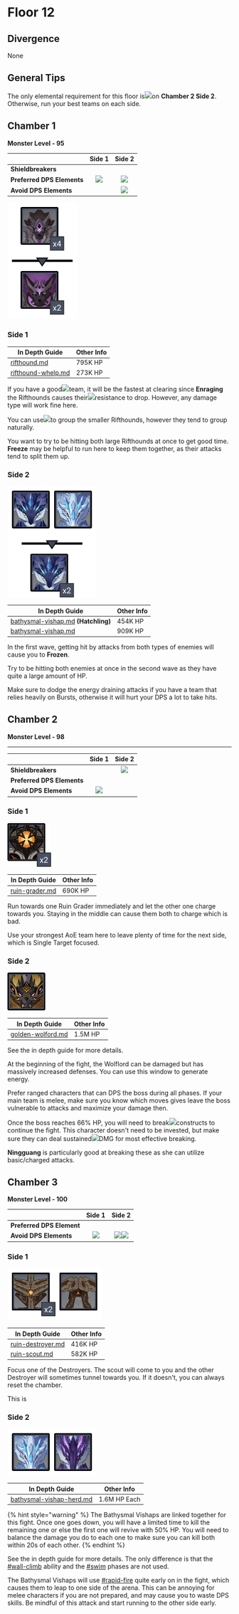 # Floor 12

## Divergence <a href="#general-tips" id="general-tips"></a>

None

## General Tips

The only elemental requirement for this floor is![](../../.gitbook/assets/geo\_small.png)on **Chamber 2 Side 2**. Otherwise, run your best teams on each side.

## Chamber 1

**Monster Level - 95**

|                            |                     Side 1                    |                     Side 2                     |
| -------------------------- | :-------------------------------------------: | :--------------------------------------------: |
| **Shieldbreakers**         |                                               |                                                |
| **Preferred DPS Elements** | ![](../../.gitbook/assets/electro\_small.png) |   ![](../../.gitbook/assets/hydro\_small.png)  |
| **Avoid DPS Elements**     |                                               | ![](../../.gitbook/assets/physical\_small.png) |

![](../../.gitbook/assets/12-1-1v25.png)

### Side 1

| In Depth Guide                                                               | Other Info |
| ---------------------------------------------------------------------------- | ---------- |
| [rifthound.md](../../monsters/rifthounds/rifthound.md "mention")             | 795K HP    |
| [rifthound-whelp.md](../../monsters/rifthounds/rifthound-whelp.md "mention") | 273K HP    |

If you have a good![](../../.gitbook/assets/electro\_small.png)team, it will be the fastest at clearing since **Enraging** the Rifthounds causes their![](../../.gitbook/assets/electro\_small.png)resistance to drop. However, any damage type will work fine here.

You can use![](../../.gitbook/assets/anemo\_small.png)to group the smaller Rifthounds, however they tend to group naturally.

You want to try to be hitting both large Rifthounds at once to get good time. **Freeze** may be helpful to run here to keep them together, as their attacks tend to split them up.

### Side 2

![](../../.gitbook/assets/12-1-2v25.png)

| In Depth Guide                                                                              | Other Info |
| ------------------------------------------------------------------------------------------- | ---------- |
| [bathysmal-vishap.md](../../monsters/vishaps/bathysmal-vishap.md "mention") **(Hatchling)** | 454K HP    |
| [bathysmal-vishap.md](../../monsters/vishaps/bathysmal-vishap.md "mention")                 | 909K HP    |

In the first wave, getting hit by attacks from both types of enemies will cause you to **Frozen**.

Try to be hitting both enemies at once in the second wave as they have quite a large amount of HP.

Make sure to dodge the energy draining attacks if you have a team that relies heavily on Bursts, otherwise it will hurt your DPS a lot to take hits.

## Chamber 2

**Monster Level - 98**

****

|                            |                     Side 1                     |                   Side 2                  |
| -------------------------- | :--------------------------------------------: | :---------------------------------------: |
| **Shieldbreakers**         |                                                | ![](../../.gitbook/assets/geo\_small.png) |
| **Preferred DPS Elements** |                                                |                                           |
| **Avoid DPS Elements**     | ![](../../.gitbook/assets/physical\_small.png) |                                           |

### Side 1

![](../../.gitbook/assets/12-2-1v25.png)

| In Depth Guide                                                            | Other Info |
| ------------------------------------------------------------------------- | ---------- |
| [ruin-grader.md](../../monsters/ruin-constructs/ruin-grader.md "mention") | 690K HP    |

Run towards one Ruin Grader immediately and let the other one charge towards you. Staying in the middle can cause them both to charge which is bad.

Use your strongest AoE team here to leave plenty of time for the next side, which is Single Target focused.

### Side 2

![](<../../.gitbook/assets/Golden Wolflord.png>)

| In Depth Guide                                                         | Other Info |
| ---------------------------------------------------------------------- | ---------- |
| [golden-wolford.md](../../monsters/elites/golden-wolford.md "mention") | 1.5M HP    |

See the in depth guide for more details.

At the beginning of the fight, the Wolflord can be damaged but has massively increased defenses. You can use this window to generate energy.

Prefer ranged characters that can DPS the boss during all phases. If your main team is melee, make sure you know which moves gives leave the boss vulnerable to attacks and maximize your damage then.

Once the boss reaches 66% HP, you will need to break![](../../.gitbook/assets/geo\_small.png)constructs to continue the fight. This character doesn't need to be invested, but make sure they can deal sustained![](../../.gitbook/assets/geo\_small.png)DMG for most effective breaking.

**Ningguang** is particularly good at breaking these as she can utilize basic/charged attacks.

## Chamber 3

**Monster Level - 100**

|                           |                     Side 1                     |                                          Side 2                                         |
| ------------------------- | :--------------------------------------------: | :-------------------------------------------------------------------------------------: |
| **Preferred DPS Element** |                                                |                                                                                         |
| **Avoid DPS Elements**    | ![](../../.gitbook/assets/physical\_small.png) | ![](../../.gitbook/assets/cryo\_small.png)![](../../.gitbook/assets/electro\_small.png) |

### Side 1

![](../../.gitbook/assets/12-3-1v25.png)

| In Depth Guide                                                                  | Other Info |
| ------------------------------------------------------------------------------- | ---------- |
| [ruin-destroyer.md](../../monsters/ruin-constructs/ruin-destroyer.md "mention") | 416K HP    |
| [ruin-scout.md](../../monsters/ruin-constructs/ruin-scout.md "mention")         | 582K HP    |

Focus one of the Destroyers. The scout will come to you and the other Destroyer will sometimes tunnel towards you. If it doesn't, you can always reset the chamber.

This is

### Side 2

![](../../.gitbook/assets/12-3-2v25.png)

| In Depth Guide                                                                       | Other Info   |
| ------------------------------------------------------------------------------------ | ------------ |
| [bathysmal-vishap-herd.md](../../monsters/elites/bathysmal-vishap-herd.md "mention") | 1.6M HP Each |

{% hint style="warning" %}
The Bathysmal Vishaps are linked together for this fight. Once one goes down, you will have a limited time to kill the remaining one or else the first one will revive with 50% HP. You will need to balance the damage you do to each one to make sure you can kill both within 20s of each other.
{% endhint %}

See the in depth guide for more details. The only difference is that the [#wall-climb](../../monsters/elites/bathysmal-vishap-herd.md#wall-climb "mention") ability and the [#swim](../../monsters/elites/bathysmal-vishap-herd.md#swim "mention") phases are not used.

The Bathysmal Vishaps will use [#rapid-fire](../../monsters/elites/bathysmal-vishap-herd.md#rapid-fire "mention") quite early on in the fight, which causes them to leap to one side of the arena. This can be annoying for melee characters if you are not prepared, and may cause you to waste DPS skills. Be mindful of this attack and start running to the other side early.
